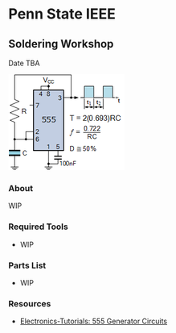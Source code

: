 # Penn State IEEE
## Soldering Workshop
Date TBA

![Schematic Reference](Images-Schematics/SimpleOscillator.gif)

### About 
WIP

### Required Tools
- WIP

### Parts List
- WIP

### Resources
- [Electronics-Tutorials: 555 Generator Circuits](https://www.electronics-tutorials.ws/waveforms/555-circuits-part-1.html)
